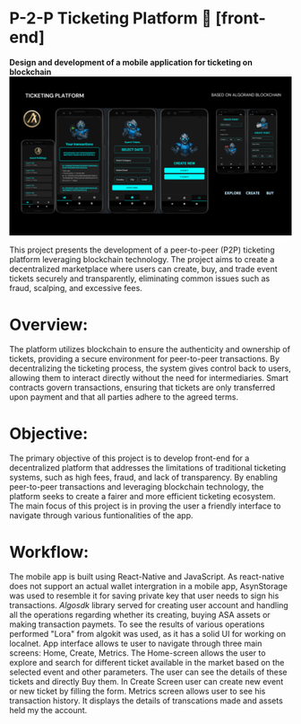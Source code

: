 # P-2-P Ticketing Platform 📱 [front-end]
**Design and development of a mobile application for ticketing on blockchain**
![image alt](https://github.com/yash-kumar01/TicketingProject/blob/31e6193bc788ce3fba4d6822f3a38505ad953732/finalappdesign.png)

This project presents the development of a peer-to-peer (P2P) ticketing platform leveraging blockchain technology. The project aims to create a decentralized marketplace where users can create, buy, and trade event tickets securely and transparently, eliminating common issues such as fraud, scalping, and excessive fees.

# Overview:
The platform utilizes blockchain to ensure the authenticity and ownership of tickets, providing a secure environment for peer-to-peer transactions. By decentralizing the ticketing process, the system gives control back to users, allowing them to interact directly without the need for intermediaries. Smart contracts govern transactions, ensuring that tickets are only transferred upon payment and that all parties adhere to the agreed terms.

# Objective:
The primary objective of this project is to develop front-end for a decentralized platform that addresses the limitations of traditional ticketing systems, such as high fees, fraud, and lack of transparency. By enabling peer-to-peer transactions and leveraging blockchain technology, the platform seeks to create a fairer and more efficient ticketing ecosystem. The main focus of this project is in proving the user a friendly interface to navigate through various funtionalities of the app.

# Workflow:
The mobile app is built using React-Native and JavaScript. As react-native does not support an actual wallet intergration in a mobile app, AsynStorage was used to resemble it for saving private key that user needs to sign his transactions. *Algosdk* library served for creating user account and handling all the operations regarding whether its creating, buying ASA assets or making transaction paymets. To see the results of various operations performed "Lora" from algokit was used, as it has a solid UI for working on localnet. App interface allows te user to navigate through three main screens: Home, Create, Metrics. The Home-screen allows the user to explore and search for different ticket available in the market based on the selected event and other parameters. The user can see the details of these tickets and directly Buy them. In Create Screen user can create new event or new ticket by filling the form. Metrics screen allows user to see his transaction history. It displays the details of transcations made and assets held my the account.  
